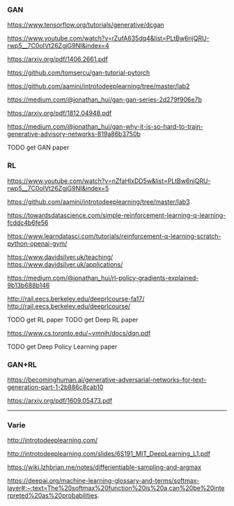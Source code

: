 ### GAN
https://www.tensorflow.org/tutorials/generative/dcgan

https://www.youtube.com/watch?v=rZufA635dq4&list=PLtBw6njQRU-rwp5__7C0oIVt26ZgjG9NI&index=4

https://arxiv.org/pdf/1406.2661.pdf

https://github.com/tomsercu/gan-tutorial-pytorch

https://github.com/aamini/introtodeeplearning/tree/master/lab2

https://medium.com/@jonathan_hui/gan-gan-series-2d279f906e7b

https://arxiv.org/pdf/1812.04948.pdf

https://medium.com/@jonathan_hui/gan-why-it-is-so-hard-to-train-generative-advisory-networks-819a86b3750b

TODO get GAN paper


### RL
https://www.youtube.com/watch?v=nZfaHIxDD5w&list=PLtBw6njQRU-rwp5__7C0oIVt26ZgjG9NI&index=5

https://github.com/aamini/introtodeeplearning/tree/master/lab3

https://towardsdatascience.com/simple-reinforcement-learning-q-learning-fcddc4b6fe56

https://www.learndatasci.com/tutorials/reinforcement-q-learning-scratch-python-openai-gym/

https://www.davidsilver.uk/teaching/
https://www.davidsilver.uk/applications/

https://medium.com/@jonathan_hui/rl-policy-gradients-explained-9b13b688b146

http://rail.eecs.berkeley.edu/deeprlcourse-fa17/
http://rail.eecs.berkeley.edu/deeprlcourse/

TODO get RL paper
TODO get Deep RL paper

https://www.cs.toronto.edu/~vmnih/docs/dqn.pdf

TODO get Deep Policy Learning paper


### GAN+RL
https://becominghuman.ai/generative-adversarial-networks-for-text-generation-part-1-2b886c8cab10

https://arxiv.org/pdf/1609.05473.pdf







---
### Varie
http://introtodeeplearning.com/

http://introtodeeplearning.com/slides/6S191_MIT_DeepLearning_L1.pdf

https://wiki.lzhbrian.me/notes/differientiable-sampling-and-argmax

https://deepai.org/machine-learning-glossary-and-terms/softmax-layer#:~:text=The%20softmax%20function%20is%20a,can%20be%20interpreted%20as%20probabilities.
